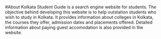 #About
Kolkata Student Guide is a search engine website for students. The objective behind developing this website is to help outstation students who wish to study in Kolkata. It provides information about colleges in Kolkata, the courses they offer, admission dates and placements offered. Detailed information about paying guest accomodation is also provided in the website.